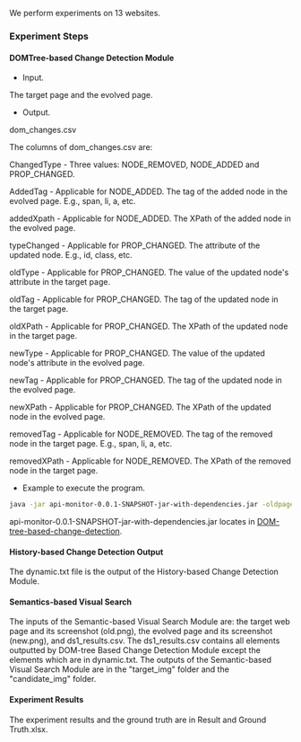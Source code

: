 We perform experiments on 13 websites. 
### Experiment Steps

#### DOMTree-based Change Detection Module
+ Input.

The target page and the evolved page.
+ Output.

dom_changes.csv

The columns of dom_changes.csv are:

ChangedType - Three values: NODE_REMOVED, NODE_ADDED and PROP_CHANGED.

AddedTag - Applicable for NODE_ADDED. The tag of the added node in the evolved page. E.g., span, li, a, etc.

addedXpath - Applicable for NODE_ADDED. The XPath of the added node in the evolved page.

typeChanged - Applicable for PROP_CHANGED. The attribute of the updated node. E.g., id, class, etc.

oldType - Applicable for PROP_CHANGED. The value of the updated node's attribute in the target page.

oldTag - Applicable for PROP_CHANGED. The tag of the updated node in the target page.

oldXPath - Applicable for PROP_CHANGED. The XPath of the updated node in the target page.

newType - Applicable for PROP_CHANGED. The value of the updated node's attribute in the evolved page.

newTag - Applicable for PROP_CHANGED. The tag of the updated node in the evolved page.

newXPath - Applicable for PROP_CHANGED. The XPath of the updated node in the evolved page.

removedTag - Applicable for NODE_REMOVED. The tag of the removed node in the target page. E.g., span, li, a, etc.

removedXPath - Applicable for NODE_REMOVED. The XPath of the removed node in the target page.

+ Example to execute the program.

```bash
java -jar api-monitor-0.0.1-SNAPSHOT-jar-with-dependencies.jar -oldpage: w3schools/2016.html -newpage: w3schools/2019.html
```

api-monitor-0.0.1-SNAPSHOT-jar-with-dependencies.jar locates in [DOM-tree-based-change-detection](/DOM-tree-based-change-detection).

#### History-based Change Detection Output
The dynamic.txt file is the output of the History-based Change Detection Module.
#### Semantics-based Visual Search 
The inputs of the Semantic-based Visual Search Module are: the target web page and its screenshot (old.png), the evolved page and its screenshot (new.png), and ds1_results.csv. The ds1_results.csv contains all elements outputted by DOM-tree Based Change Detection Module except the elements which are in dynamic.txt.
The outputs of the Semantic-based Visual Search Module are in the "target_img" folder and the "candidate_img" folder. 
#### Experiment Results
The experiment results and the ground truth are in Result and Ground Truth.xlsx.

